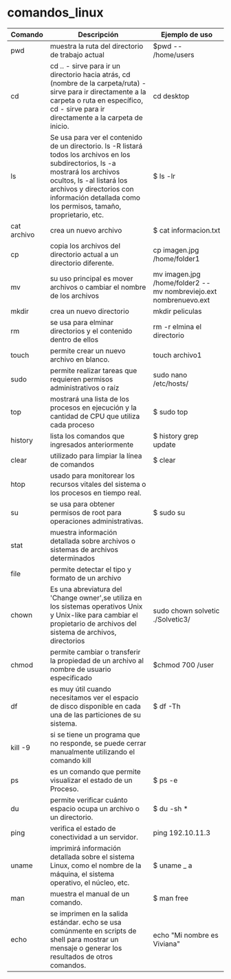 # comandos_linux

| Comando | Descripción | Ejemplo de uso |
| ------------- | ------------- | ------------- |
|  pwd | muestra la ruta del directorio de trabajo actual    |  $pwd -- /home/users |
|  cd  |   cd .. - sirve para ir un directorio hacia atrás, cd (nombre de la carpeta/ruta) - sirve para ir directamente a la carpeta o ruta en específico, cd - sirve para ir directamente a la carpeta de inicio. | cd desktop              |
| ls   |  Se usa para ver el contenido de un directorio. ls -R listará todos los archivos en los subdirectorios, ls -a mostrará los archivos ocultos, ls -al listará los archivos y directorios con información detallada como los permisos, tamaño, proprietario, etc. | $ ls -lr               |
| cat archivo  |  crea un nuevo archivo                   |  $ cat informacion.txt                        |
| cp   |  copia los archivos del directorio actual a un directorio diferente. |  cp imagen.jpg /home/folder1      |
| mv   |  su uso principal es mover archivos o  cambiar el nombre de los archivos |   mv imagen.jpg /home/folder2 -- mv nombreviejo.ext nombrenuevo.ext |
| mkdir | crea un nuevo directorio  | mkdir peliculas      |
| rm   |   se usa para elminar directorios y el contenido dentro de ellos  |  rm -r elmina el directorio          |
| touch |  permite crear un nuevo archivo en blanco.     |  touch archivo1 | 
| sudo  |  permite realizar tareas que requieren permisos administrativos o raíz    |   sudo nano /etc/hosts/                       |
| top                       |  mostrará una lista de los procesos en ejecución y la cantidad de CPU que utiliza cada proceso   |   $ sudo top                       |
| history         |   lista los comandos que ingresados anteriormente                                        |    $ history  grep update                     |
| clear  |   utilizado para limpiar la línea de comandos       |  $ clear                        |
| htop       | usado para monitorear los recursos vitales del sistema o los procesos en tiempo real.    |                          |
| su        |  se usa para obtener permisos de root para operaciones administrativas.   |  $ sudo su                        |
| stat       |  muestra información detallada sobre archivos o sistemas de archivos determinados    |                          |
| file       |  permite detectar el tipo y formato de un archivo   |                          |
| chown       | Es una abreviatura del 'Change owner',se utiliza en los sistemas operativos Unix y Unix-like para cambiar el propietario de archivos del sistema de archivos, directorios  |  sudo chown solvetic ./Solvetic3/       |
|  chmod      | permite cambiar o transferir la propiedad de un archivo al nombre de usuario especificado  |  $chmod  700 /user              |
| df     | es muy útil cuando necesitamos ver el espacio de disco disponible en cada una de las particiones de su sistema.   |   $ df -Th   |  
| kill -9        | si se tiene un programa que no responde, se puede cerrar manualmente utilizando el comando kill  |                          |
| ps       |  es un comando que permite visualizar el estado de un Proceso. |  $ ps -e                        |
| du       | permite verificar cuánto espacio ocupa un archivo o un directorio. |  $ du -sh *                        |
| ping       | verifica el estado de conectividad a un servidor. |     ping 192.10.11.3                    |
| uname       |  imprimirá información detallada sobre el sistema Linux, como el nombre de la máquina, el sistema operativo, el núcleo, etc.  | $ uname _ a              |
| man    |  muestra el manual de un comando.   |  $ man free                        |
| echo        | se imprimen en la salida estándar. echo se usa comúnmente en scripts de shell para mostrar un mensaje o generar los resultados de otros comandos. | echo "Mi nombre es Viviana"   |

